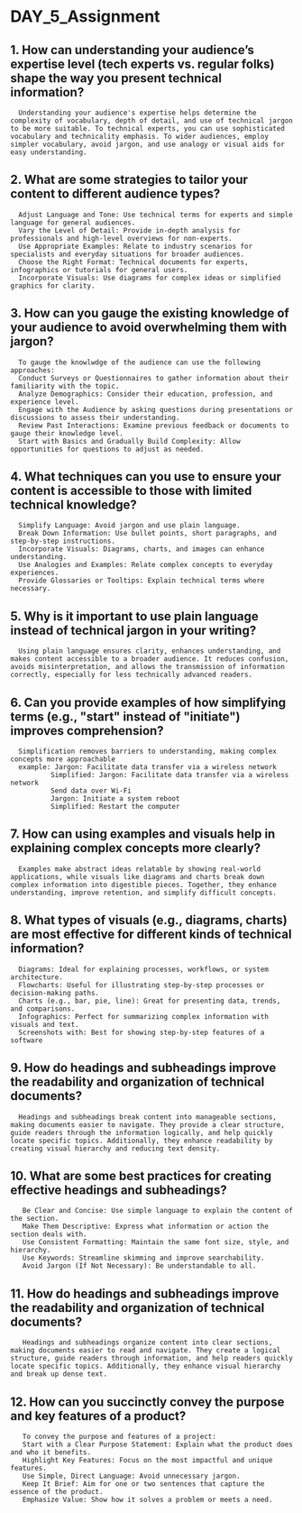 # DAY_5_Assignment
## 1. How can understanding your audience’s expertise level (tech experts vs. regular folks) shape the way you present technical information?
      Understanding your audience's expertise helps determine the complexity of vocabulary, depth of detail, and use of technical jargon to be more suitable. To technical experts, you can use sophisticated vocabulary and technicality emphasis. To wider audiences, employ simpler vocabulary, avoid jargon, and use analogy or visual aids for easy understanding.

## 2. What are some strategies to tailor your content to different audience types?
      Adjust Language and Tone: Use technical terms for experts and simple language for general audiences.
      Vary the Level of Detail: Provide in-depth analysis for professionals and high-level overviews for non-experts.
      Use Appropriate Examples: Relate to industry scenarios for specialists and everyday situations for broader audiences.
      Choose the Right Format: Technical documents for experts, infographics or tutorials for general users.
      Incorporate Visuals: Use diagrams for complex ideas or simplified graphics for clarity.

## 3. How can you gauge the existing knowledge of your audience to avoid overwhelming them with jargon?
      To gauge the knowlwdge of the audience can use the following approaches:
      Conduct Surveys or Questionnaires to gather information about their familiarity with the topic.
      Analyze Demographics: Consider their education, profession, and experience level.
      Engage with the Audience by asking questions during presentations or discussions to assess their understanding.
      Review Past Interactions: Examine previous feedback or documents to gauge their knowledge level.
      Start with Basics and Gradually Build Complexity: Allow opportunities for questions to adjust as needed.

## 4. What techniques can you use to ensure your content is accessible to those with limited technical knowledge?
      Simplify Language: Avoid jargon and use plain language.
      Break Down Information: Use bullet points, short paragraphs, and step-by-step instructions.
      Incorporate Visuals: Diagrams, charts, and images can enhance understanding.
      Use Analogies and Examples: Relate complex concepts to everyday experiences.
      Provide Glossaries or Tooltips: Explain technical terms where necessary.

## 5. Why is it important to use plain language instead of technical jargon in your writing?
      Using plain language ensures clarity, enhances understanding, and makes content accessible to a broader audience. It reduces confusion, avoids misinterpretation, and allows the transmission of information correctly, especially for less technically advanced readers.

## 6. Can you provide examples of how simplifying terms (e.g., "start" instead of "initiate") improves comprehension?
      Simplification removes barriers to understanding, making complex concepts more approachable
      example: Jargon: Facilitate data transfer via a wireless network
              Simplified: Jargon: Facilitate data transfer via a wireless network
              Send data over Wi-Fi
              Jargon: Initiate a system reboot
              Simplified: Restart the computer

## 7. How can using examples and visuals help in explaining complex concepts more clearly?
      Examples make abstract ideas relatable by showing real-world applications, while visuals like diagrams and charts break down complex information into digestible pieces. Together, they enhance understanding, improve retention, and simplify difficult concepts.

## 8. What types of visuals (e.g., diagrams, charts) are most effective for different kinds of technical information?
      Diagrams: Ideal for explaining processes, workflows, or system architecture.
      Flowcharts: Useful for illustrating step-by-step processes or decision-making paths.
      Charts (e.g., bar, pie, line): Great for presenting data, trends, and comparisons.
      Infographics: Perfect for summarizing complex information with visuals and text.
      Screenshots with: Best for showing step-by-step features of a software

## 9. How do headings and subheadings improve the readability and organization of technical documents?
      Headings and subheadings break content into manageable sections, making documents easier to navigate. They provide a clear structure, guide readers through the information logically, and help quickly locate specific topics. Additionally, they enhance readability by creating visual hierarchy and reducing text density.

## 10. What are some best practices for creating effective headings and subheadings?
       Be Clear and Concise: Use simple language to explain the content of the section.
       Make Them Descriptive: Express what information or action the section deals with.
       Use Consistent Formatting: Maintain the same font size, style, and hierarchy.
       Use Keywords: Streamline skimming and improve searchability.
       Avoid Jargon (If Not Necessary): Be understandable to all.

## 11. How do headings and subheadings improve the readability and organization of technical documents?
       Headings and subheadings organize content into clear sections, making documents easier to read and navigate. They create a logical structure, guide readers through information, and help readers quickly locate specific topics. Additionally, they enhance visual hierarchy and break up dense text.  

## 12. How can you succinctly convey the purpose and key features of a product?
       To convey the purpose and features of a project:
       Start with a Clear Purpose Statement: Explain what the product does and who it benefits.
       Highlight Key Features: Focus on the most impactful and unique features.
       Use Simple, Direct Language: Avoid unnecessary jargon.
       Keep It Brief: Aim for one or two sentences that capture the essence of the product.
       Emphasize Value: Show how it solves a problem or meets a need.
